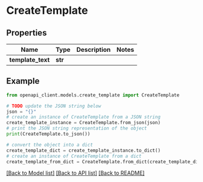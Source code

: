 # CreateTemplate


## Properties

Name | Type | Description | Notes
------------ | ------------- | ------------- | -------------
**template_text** | **str** |  | 

## Example

```python
from openapi_client.models.create_template import CreateTemplate

# TODO update the JSON string below
json = "{}"
# create an instance of CreateTemplate from a JSON string
create_template_instance = CreateTemplate.from_json(json)
# print the JSON string representation of the object
print(CreateTemplate.to_json())

# convert the object into a dict
create_template_dict = create_template_instance.to_dict()
# create an instance of CreateTemplate from a dict
create_template_from_dict = CreateTemplate.from_dict(create_template_dict)
```
[[Back to Model list]](../README.md#documentation-for-models) [[Back to API list]](../README.md#documentation-for-api-endpoints) [[Back to README]](../README.md)


